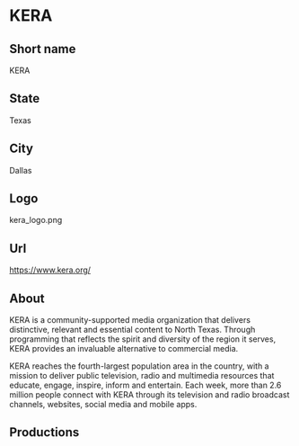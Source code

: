 # KERA

## Short name

KERA

## State

Texas

## City

Dallas

## Logo

kera_logo.png

## Url

https://www.kera.org/

## About

KERA is a community-supported media organization that delivers distinctive, relevant and essential content to North Texas. Through programming that reflects the spirit and diversity of the  region it serves, KERA provides an invaluable alternative to commercial media.

KERA reaches the fourth-largest population area in the country, with a mission to deliver public television, radio and multimedia resources that educate, engage, inspire, inform and entertain. Each week, more than 2.6 million people connect with KERA through its television and radio broadcast channels, websites, social media and mobile apps.

## Productions 
 
